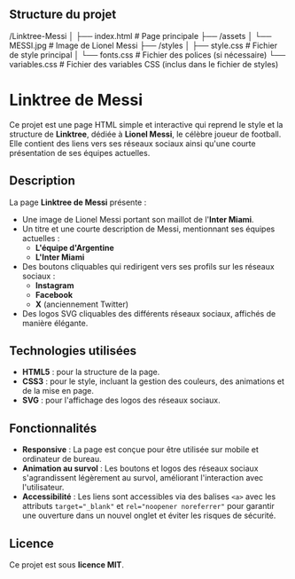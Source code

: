 ## Structure du projet

/Linktree-Messi
│
├── index.html                # Page principale
├── /assets
│   └── MESSI.jpg             # Image de Lionel Messi
├── /styles
│   ├── style.css             # Fichier de style principal
│   └── fonts.css             # Fichier des polices (si nécessaire)
└── variables.css             # Fichier des variables CSS (inclus dans le fichier de styles)

# Linktree de Messi

Ce projet est une page HTML simple et interactive qui reprend le style et la structure de **Linktree**, dédiée à **Lionel Messi**, le célèbre joueur de football. Elle contient des liens vers ses réseaux sociaux ainsi qu'une courte présentation de ses équipes actuelles.

## Description

La page **Linktree de Messi** présente :

- Une image de Lionel Messi portant son maillot de l'**Inter Miami**.
- Un titre et une courte description de Messi, mentionnant ses équipes actuelles :
  - **L'équipe d'Argentine**
  - **L'Inter Miami**
- Des boutons cliquables qui redirigent vers ses profils sur les réseaux sociaux :
  - **Instagram**
  - **Facebook**
  - **X** (anciennement Twitter)
- Des logos SVG cliquables des différents réseaux sociaux, affichés de manière élégante.

## Technologies utilisées

- **HTML5** : pour la structure de la page.
- **CSS3** : pour le style, incluant la gestion des couleurs, des animations et de la mise en page.
- **SVG** : pour l'affichage des logos des réseaux sociaux.

## Fonctionnalités

- **Responsive** : La page est conçue pour être utilisée sur mobile et ordinateur de bureau.
- **Animation au survol** : Les boutons et logos des réseaux sociaux s'agrandissent légèrement au survol, améliorant l'interaction avec l'utilisateur.
- **Accessibilité** : Les liens sont accessibles via des balises `<a>` avec les attributs `target="_blank"` et `rel="noopener noreferrer"` pour garantir une ouverture dans un nouvel onglet et éviter les risques de sécurité.

## Licence

Ce projet est sous **licence MIT**.
